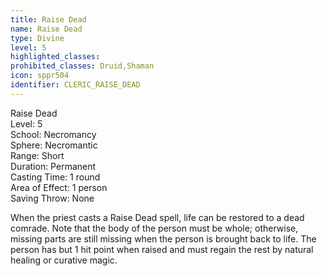 ```yaml
---
title: Raise Dead
name: Raise Dead
type: Divine
level: 5
highlighted_classes: 
prohibited_classes: Druid,Shaman
icon: sppr504
identifier: CLERIC_RAISE_DEAD
---
```

Raise Dead  
Level: 5  
School: Necromancy  
Sphere: Necromantic  
Range: Short  
Duration: Permanent  
Casting Time: 1 round  
Area of Effect: 1 person  
Saving Throw: None  
  
When the priest casts a Raise Dead spell, life can be restored to a dead comrade. Note that the body of the person must be whole; otherwise, missing parts are still missing when the person is brought back to life. The person has but 1 hit point when raised and must regain the rest by natural healing or curative magic.  
